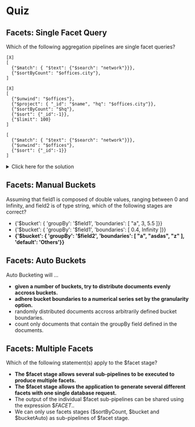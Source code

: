 # Quiz

## Facets: Single Facet Query

Which of the following aggregation pipelines are single facet queries?

```
[X]
[
  {"$match": { "$text": {"$search": "network"}}},
  {"$sortByCount": "$offices.city"},
]
```
```
[X]
[
  {"$unwind": "$offices"},
  {"$project": { "_id": "$name", "hq": "$offices.city"}},
  {"$sortByCount": "$hq"},
  {"$sort": {"_id":-1}},
  {"$limit": 100}
]
```
```
[
  {"$match": { "$text": {"$search": "network"}}},
  {"$unwind": "$offices"},
  {"$sort": {"_id":-1}}
]
```
<details>
  <summary>Click here for the solution</summary>
    <ul>
      <li>[
  {"$match": { "$text": {"$search": "network"}}},
  {"$sortByCount": "$offices.city"},
]
</li>
<li>[
  {"$unwind": "$offices"},
  {"$project": { "_id": "$name", "hq": "$offices.city"}},
  {"$sortByCount": "$hq"},
  {"$sort": {"_id":-1}},
  {"$limit": 100}
] </li>
    </ul>
</details>

## Facets: Manual Buckets

Assuming that field1 is composed of double values, ranging between 0 and Infinity, and field2 is of type string, which of the following stages are correct?

- {'$bucket': { 'groupBy': '$field1', 'boundaries': [ "a", 3, 5.5 ]}}
- {'$bucket': { 'groupBy': '$field1', 'boundaries': [ 0.4, Infinity ]}}
- **{'$bucket': { 'groupBy': '$field2', 'boundaries': [ "a", "asdas", "z" ], 'default': 'Others'}}**

## Facets: Auto Buckets

Auto Bucketing will ...

- **given a number of buckets, try to distribute documents evenly accross buckets.**
- **adhere bucket boundaries to a numerical series set by the granularity option.**
- randomly distributed documents accross arbitrarily defined bucket boundaries.
- count only documents that contain the groupBy field defined in the documents.

## Facets: Multiple Facets

Which of the following statement(s) apply to the $facet stage?

- **The $facet stage allows several sub-pipelines to be executed to produce multiple facets.**
- **The $facet stage allows the application to generate several different facets with one single database request.**
- The output of the individual $facet sub-pipelines can be shared using the expression $$FACET.$.
- We can only use facets stages ($sortByCount, $bucket and $bucketAuto) as sub-pipelines of $facet stage.
